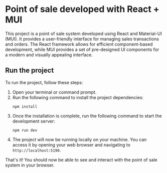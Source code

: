 # Point of sale developed with React + MUI

This project is a point of sale system developed using React and Material-UI (MUI). It provides a user-friendly interface for managing sales transactions and orders. The React framework allows for efficient component-based development, while MUI provides a set of pre-designed UI components for a modern and visually appealing interface.

## Run the project
To run the project, follow these steps:

1. Open your terminal or command prompt.
2. Run the following command to install the project dependencies:
	```
	npm install
	```
4. Once the installation is complete, run the following command to start the development server:
	```
	npm run dev
	```
5. The project will now be running locally on your machine. You can access it by opening your web browser and navigating to `http://localhost:5190`.

That's it! You should now be able to see and interact with the point of sale system in your browser.